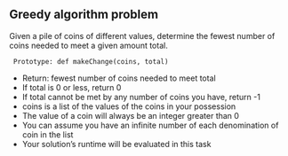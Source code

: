 
## Greedy algorithm problem
Given a pile of coins of different values, determine the fewest number of coins needed to meet a given amount total.

`` Prototype: def makeChange(coins, total)``

* Return: fewest number of coins needed to meet total
* If total is 0 or less, return 0
* If total cannot be met by any number of coins you have, return -1
* coins is a list of the values of the coins in your possession
* The value of a coin will always be an integer greater than 0
* You can assume you have an infinite number of each denomination of coin in the list
* Your solution’s runtime will be evaluated in this task
